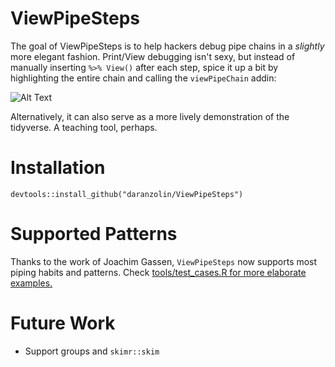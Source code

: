 # ViewPipeSteps

The goal of ViewPipeSteps is to help hackers debug pipe chains in a *slightly* more elegant fashion. Print/View debugging isn't sexy, but instead of manually inserting `%>% View()` after each step, spice it up a bit by highlighting the entire chain and calling the `viewPipeChain` addin:

![Alt Text](https://media.giphy.com/media/24p7Q2DkFpy5slRhOy/giphy.gif)

Alternatively, it can also serve as a more lively demonstration of the tidyverse. A teaching tool, perhaps.

# Installation

```
devtools::install_github("daranzolin/ViewPipeSteps")

```
# Supported Patterns

Thanks to the work of Joachim Gassen, `ViewPipeSteps` now supports most piping habits and patterns. Check [tools/test_cases.R for more elaborate examples.](https://github.com/daranzolin/ViewPipeSteps/blob/master/tools/test_cases.R) 

# Future Work

* Support groups and `skimr::skim`



